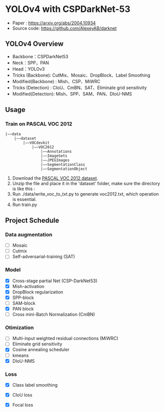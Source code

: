 # YOLOv4 with CSPDarkNet-53

- Paper : https://arxiv.org/abs/2004.10934
- Source code: https://github.com/AlexeyAB/darknet

## YOLOv4 Overview
+ Backbone：CSPDarkNet53
+ Neck：SPP，PAN
+ Head：YOLOv3
+ Tricks (Backbone): CutMix、Mosaic、DropBlock、Label Smoothing
+ Modified(Backbone) : Mish、CSP、MiWRC
+ Tricks (Detection) : CIoU、CmBN、SAT、Eliminate grid sensitivity
+ Modified(Detection): Mish、SPP、SAM、PAN、DIoU-NMS

## Usage
### Train on PASCAL VOC 2012
```
|——data
    |——dataset 
        |——VOCdevkit
            |——VOC2012
                |——Annotations
                |——ImageSets
                |——JPEGImages
                |——SegmentationClass
                |——SegmentationObject
```
1. Download the [PASCAL VOC 2012 dataset](http://host.robots.ox.ac.uk/pascal/VOC/).
2. Unzip the file and place it in the 'dataset' folder, make sure the directory is like this : 
3. Run ./data/write_voc_to_txt.py to generate voc2012.txt, which operation is essential. 
4. Run train.py

## Project Schedule
### Data augmentation
- [ ] Mosaic
- [ ] Cutmix
- [ ] Self-adversarial-training (SAT)
### Model
- [x] Cross-stage partial Net (CSP-DarkNet53)
- [x] Mish-activation
- [x] DropBlock regularization
- [x] SPP-block
- [ ] SAM-block
- [x] PAN block
- [ ] Cross mini-Batch Normalization (CmBN)
### Otimization
- [ ] Multi-input weighted residual connections (MiWRC)
- [ ] Eliminate grid sensitivity
- [x] Cosine annealing scheduler
- [ ] kmeans
- [x] DIoU-NMS
### Loss
- [x] Class label smoothing
- [x] CIoU loss
- [x] Focal loss

